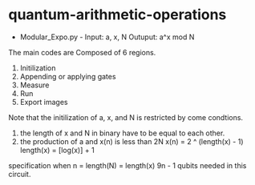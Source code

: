 # quantum-arithmetic-operations

- Modular_Expo.py -
Input: a, x, N
Outuput: a^x mod N

The main codes are Composed of 6 regions.
1. Initilization
2. Appending or applying gates
3. Measure
4. Run
5. Export images

Note that the initilization of a, x, and N is restricted by come condtions.
1. the length of x and N in binary have to be equal to each other.
2. the production of a and x(n) is less than 2N
x(n) = 2 ^ (length(x) - 1)
length(x) = [log(x)] + 1

specification
when n = length(N) = length(x)
9n - 1 qubits needed in this circuit.
